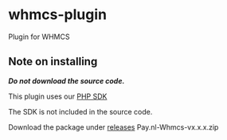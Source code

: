 # whmcs-plugin
Plugin for WHMCS

## Note on installing
***Do not download the source code.***

This plugin uses our [PHP SDK](https://github.com/paynl/sdk)

The SDK is not included in the source code.

Download the package under [releases](https://github.com/paynl/whmcs-plugin/releases) Pay.nl-Whmcs-vx.x.x.zip
